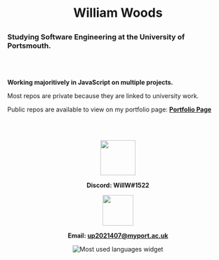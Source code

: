 
# <p align ="center"> William Woods </p>


### Studying Software Engineering at the University of Portsmouth.


<br></br>


<b>Working majoritively in JavaScript on multiple projects.</b>

  

Most repos are private because they are linked to university work.

  

Public repos are available to view on my portfolio page: <b> [Portfolio Page](https://up2021407.github.io/portfolio/) </b>

  

<br></br>

  

<p  align="center">  <img  src="https://cdn4.iconfinder.com/data/icons/logos-and-brands/512/91_Discord_logo_logos-512.png"  width="80"></p>

<p  align="center"><b>Discord: WillW#1522</b></p>

  

<p  align="center"><img  src="https://cdn4.iconfinder.com/data/icons/social-media-logos-6/512/112-gmail_email_mail-512.png"  width="70"></p>

<p  align="center"><b>Email: <a  href="mailto:up2021407@myport.ac.uk">up2021407@myport.ac.uk</b></a></p>

<div align="center">
    <img alt="Most used languages widget" src="https://github-readme-stats.vercel.app/api/top-langs/?username=up2021407&amp;layout=compact&amp;theme=vision-friendly-dark">
</div>


